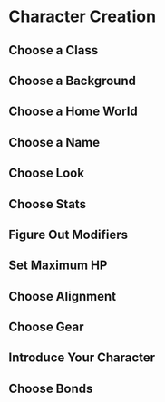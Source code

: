 # Character Creation

## Choose a Class

## Choose a Background

## Choose a Home World

## Choose a Name

## Choose Look

## Choose Stats

## Figure Out Modifiers

## Set Maximum HP

## Choose Alignment

## Choose Gear

## Introduce Your Character

## Choose Bonds
